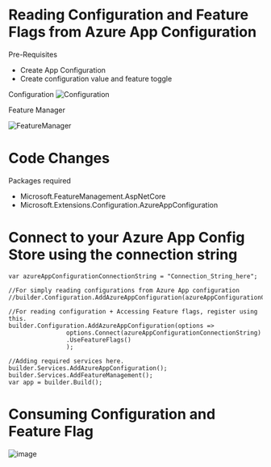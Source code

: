 # Reading Configuration and Feature Flags from Azure App Configuration

Pre-Requisites
 - Create App Configuration
 - Create configuration value and feature toggle

Configuration
![Configuration](https://github.com/niravmsoni/azure-app-configuration/assets/6556021/71092880-99e1-4dbc-ac9c-b1df20741875)

Feature Manager

![FeatureManager](https://github.com/niravmsoni/azure-app-configuration/assets/6556021/0ad71d4f-e7e7-4dba-95d2-69aa733f6445)


# Code Changes

Packages required
- Microsoft.FeatureManagement.AspNetCore
- Microsoft.Extensions.Configuration.AzureAppConfiguration

# Connect to your Azure App Config Store using the connection string

    var azureAppConfigurationConnectionString = "Connection_String_here";

    //For simply reading configurations from Azure App configuration
    //builder.Configuration.AddAzureAppConfiguration(azureAppConfigurationConnectionString);

    //For reading configuration + Accessing Feature flags, register using this.
    builder.Configuration.AddAzureAppConfiguration(options =>
                    options.Connect(azureAppConfigurationConnectionString)
                    .UseFeatureFlags()
                    );

    //Adding required services here.
    builder.Services.AddAzureAppConfiguration();
    builder.Services.AddFeatureManagement();
    var app = builder.Build();

# Consuming Configuration and Feature Flag
![image](https://github.com/niravmsoni/azure-app-configuration/assets/6556021/f67a1a2f-6043-4000-8d55-4d7efcab2176)

